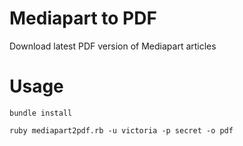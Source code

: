 # Mediapart to PDF

Download latest PDF version of Mediapart articles

# Usage

`bundle install`

`ruby mediapart2pdf.rb -u victoria -p secret -o pdf`
